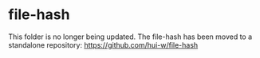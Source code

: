 
# file-hash
This folder is no longer being updated.
The file-hash has been moved to a standalone repository:
https://github.com/hui-w/file-hash
